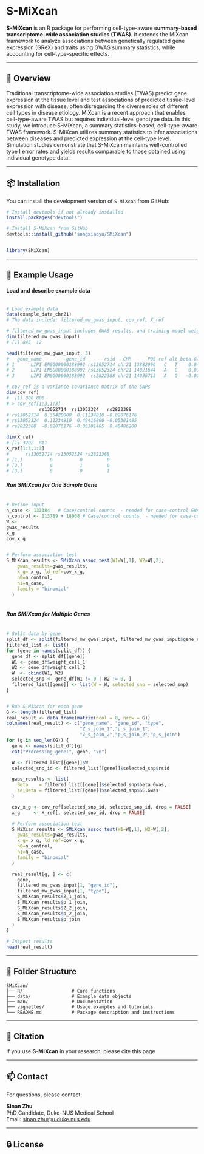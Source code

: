 
# S-MiXcan

**S-MiXcan** is an R package for performing cell-type-aware **summary-based transcriptome-wide association studies (TWAS)**. It extends the MiXcan framework to analyze associations between genetically regulated gene expression (GReX) and traits using GWAS summary statistics, while accounting for cell-type-specific effects.

---

## 🔬 Overview

Traditional transcriptome-wide association studies (TWAS) predict gene expression at the tissue level and test associations of predicted tissue-level expression with disease, often disregarding the diverse roles of different cell types in disease etiology. MiXcan is a recent approach that enables cell-type-aware TWAS but requires individual-level genotype data. In this study, we introduce S-MiXcan, a summary statistics-based, cell-type-aware TWAS framework. S-MiXcan utilizes summary statistics to infer associations between diseases and predicted expression at the cell-type level. Simulation studies demonstrate that S-MiXcan maintains well-controlled type I error rates and yields results comparable to those obtained using individual genotype data.

---

## 📦 Installation

You can install the development version of `S-MiXcan` from GitHub:

```r
# Install devtools if not already installed
install.packages("devtools")

# Install S-MiXcan from GitHub
devtools::install_github("songxiaoyu/SMiXcan")


library(SMiXcan)
```

---

## 🧪 Example Usage

#### Load and describe example data
```r

# Load example data
data(example_data_chr21)  
# The data include: filtered_mw_gwas_input, cov_ref, X_ref

# filtered_mw_gwas_input includes GWAS results, and training model weights
dim(filtered_mw_gwas_input)
# [1] 845  12

head(filtered_mw_gwas_input, 3)
#   gene_name         gene_id       rsid   CHR      POS ref alt beta.Gwas SE.Gwas weight_cell_1 weight_cell_2             type
# 1      LIPI ENSG00000188992 rs13052714 chr21 13882996   C   T    0.0492  0.0635    -0.4546545    -0.4546545 CellTypeSpecific
# 2      LIPI ENSG00000188992 rs13052324 chr21 14021644   A   C    0.0117  0.0255    -0.0142801    -0.0142801 CellTypeSpecific
# 3      LIPI ENSG00000188992  rs2822388 chr21 14035713   A   G   -0.0200  0.0409     0.1495100     0.1495100 CellTypeSpecific

# cov_ref is a variance-covariance matrix of the SNPs
dim(cov_ref)
#  [1] 806 806
# > cov_ref[1:3,1:3]
            rs13052714  rs13052324   rs2822388
# rs13052714  0.35420000  0.11234810 -0.02076176
# rs13052324  0.11234810  0.49416800 -0.05381485
# rs2822388  -0.02076176 -0.05381485  0.48486200

dim(X_ref)
# [1] 3202  811
X_ref[1:3,1:3]
#      rs13052714 rs13052324 rs2822388
# [1,]          0          0         0
# [2,]          0          1         0
# [3,]          0          0         1

```

#####  Run SMiXcan for One Sample Gene
```r

# Define input 
n_case <- 133384   # Case/control counts  - needed for case-control GWAS 
n_control <- 113789 + 18908 # Case/control counts  - needed for case-control GWAS 
W <- 
gwas_results
x_g
cov_x_g


# Perform association test
S_MiXcan_results <- SMiXcan_assoc_test(W1=W[,1], W2=W[,2],
    gwas_results=gwas_results,
    x_g= x_g, ld_ref=cov_x_g,
    n0=n_control, 
    n1=n_case,
    family = "binomial"
  )
  
```


#####  Run SMiXcan for Multiple Genes
```r

# Split data by gene
split_df <- split(filtered_mw_gwas_input, filtered_mw_gwas_input$gene_name)
filtered_list <- list()
for (gene in names(split_df)) {
  gene_df <- split_df[[gene]]
  W1 <- gene_df$weight_cell_1
  W2 <- gene_df$weight_cell_2
  W  <- cbind(W1, W2)
  selected_snp <- gene_df[W1 != 0 | W2 != 0, ]
  filtered_list[[gene]] <- list(W = W, selected_snp = selected_snp)
}


# Run S-MiXcan for each gene
G <- length(filtered_list)
real_result <- data.frame(matrix(ncol = 8, nrow = G))
colnames(real_result) <- c("gene_name", "gene_id", "type",
                           "Z_s_join_1","p_s_join_1",
                           "Z_s_join_2","p_s_join_2","p_s_join")
for (g in seq_len(G)) {
  gene <- names(split_df)[g]
  cat("Processing gene:", gene, "\n")

  W <- filtered_list[[gene]]$W
  selected_snp_id <- filtered_list[[gene]]$selected_snp$rsid

  gwas_results <- list(
    Beta    = filtered_list[[gene]]$selected_snp$beta.Gwas,
    se_Beta = filtered_list[[gene]]$selected_snp$SE.Gwas
  )

  cov_x_g <- cov_ref[selected_snp_id, selected_snp_id, drop = FALSE]
  x_g     <- X_ref[, selected_snp_id, drop = FALSE]

  # Perform association test
  S_MiXcan_results <- SMiXcan_assoc_test(W1=W[,1], W2=W[,2],
    gwas_results=gwas_results,
    x_g= x_g, ld_ref=cov_x_g,
    n0=n_control, 
    n1=n_case,
    family = "binomial"
  )

  real_result[g, ] <- c(
    gene,
    filtered_mw_gwas_input[1, "gene_id"],
    filtered_mw_gwas_input[1, "type"],
    S_MiXcan_results$Z_1_join,
    S_MiXcan_results$p_1_join,
    S_MiXcan_results$Z_2_join,
    S_MiXcan_results$p_2_join,
    S_MiXcan_results$p_join
  )
}

# Inspect results
head(real_result)
```

---

## 📁 Folder Structure

```
SMiXcan/
├── R/                  # Core functions
├── data/               # Example data objects
├── man/                # Documentation
├── vignettes/          # Usage examples and tutorials
└── README.md           # Package description and instructions
```

---

## 📄 Citation

If you use **S-MiXcan** in your research, please cite this page

---

## 📫 Contact

For questions, please contact:

**Sinan Zhu**  
PhD Candidate, Duke-NUS Medical School  
Email: sinan.zhu@u.duke.nus.edu

---

## 🔒 License


